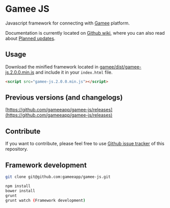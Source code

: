 # Gamee JS

Javascript framework for connecting with [Gamee](http://www.gameeapp.com/) platform.

Documentation is currently located on [Github wiki](https://github.com/gameeapp/gamee-js/wiki), where you can also read about [Planned updates](https://github.com/gameeapp/gamee-js/wiki/Planned-updates).

## Usage

Download the minified framework located in [gamee/dist/gamee-js.2.0.0.min.js](https://github.com/gameeapp/gamee-js/blob/master/gamee/dist/gamee-js.2.0.0.min.js) and include it in your ```index.html``` file. 

```html
<script src="gamee-js.2.0.0.min.js"></script>
```

## Previous versions (and changelogs)

[https://github.com/gameeapp/gamee-js/releases](https://github.com/gameeapp/gamee-js/releases)

## Contribute

If you want to contribute, please feel free to use [Github issue tracker](https://github.com/gameeapp/gamee-js/issues) of this repository. 

## Framework development

```bash
git clone git@github.com:gameeapp/gamee-js.git
```

```bash
npm install
bower install
grunt
grunt watch (Framework development) 
```
